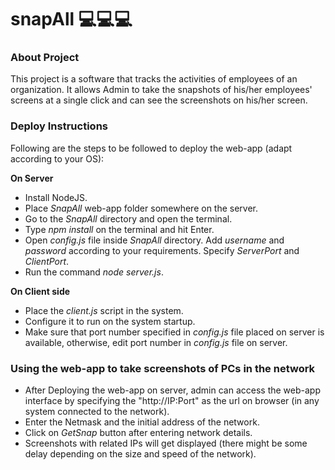 # snapAll :computer::computer::computer:

### About Project
This project is a software that tracks the activities of employees of an organization. It allows Admin to take the snapshots of his/her employees' screens at a single click and can see the screenshots on his/her screen.

### Deploy Instructions

Following are the steps to be followed to deploy the web-app (adapt according to your OS):

**On Server**
  * Install NodeJS.
  * Place *SnapAll* web-app folder somewhere on the server.
  * Go to the *SnapAll* directory and open the terminal.
  * Type *npm install* on the terminal and hit Enter.
  * Open *config.js* file inside *SnapAll* directory. Add *username* and *password* according to your requirements. Specify *ServerPort* and *ClientPort*.
  * Run the command *node server.js*.

**On Client side**
  * Place the *client.js* script in the system.
  * Configure it to run on the system startup.
  * Make sure that port number specified in *config.js* file placed on server is available, otherwise, edit port number in *config.js* file on server.

### Using the web-app to take screenshots of PCs in the network
 * After Deploying the web-app on server, admin can access the web-app interface by specifying the "http://IP:Port" as the url on browser (in any system connected to the network).
 * Enter the Netmask and the initial address of the network.
 * Click on *GetSnap* button after entering network details.
 * Screenshots with related IPs will get displayed (there might be some delay depending on the size and speed of the network).
